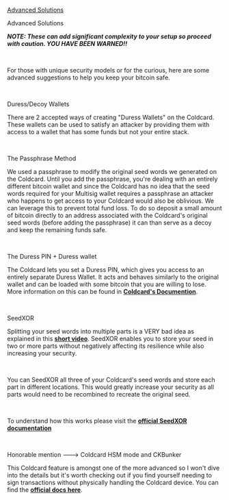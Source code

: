 [Advanced Solutions](#advanced-solutions)

<p class="text-lg pb-4 font-semibold">Advanced Solutions</p>

***NOTE: These can add significant complexity to your setup so proceed with caution. YOU HAVE BEEN WARNED!!*** 

<br>

For those with unique security models or for the curious, here are some advanced suggestions to help you keep your bitcoin safe.

<br>

<p class="text-lg pb-4 font-semibold">Duress/Decoy Wallets</p>

There are 2 accepted ways of creating "Duress Wallets" on the Coldcard. These wallets can be used to
satisfy an attacker by providing them with access to a wallet that has some funds but not 
your entire stack. 

<br>

<p class="text-lg pb-2 font-semibold">The Passphrase Method</p>

We used a passphrase to modify the original seed words we generated on the Coldcard.
Until you add the passphrase, you're dealing with an entirely different bitcoin wallet
and since the Coldcard has no idea that the seed words required for your Multisig wallet requires a passphrase
an attacker who happens to get access to your Coldcard would also be oblivious. We can leverage this 
to prevent total fund loss. To do so deposit a small amount of bitcoin directly to an address 
associated with the Coldcard's original seed words (before adding the passphrase) 
it can than serve as a decoy and keep the remaining funds safe.

<br>

<p class="text-lg pb-2 font-semibold">The Duress PIN + Duress wallet</p>

The Coldcard lets you set a Duress PIN, which gives you access to an entirely separate Duress Wallet.
It acts and behaves similarly to the original wallet and can be loaded with some bitcoin that you
are willing to lose. More information on this can be found in **<a class="text-[#8cb4ff] underline-offset-auto" href="https://coldcard.com/docs/settings/#duress-pin">Coldcard's Documention<a>**.

<br>

<p class="text-lg pb-2 font-semibold">SeedXOR</p>

Splitting your seed words into multiple parts is a VERY bad idea as explained in this **<a class="text-[#8cb4ff] underline-offset-auto" href="https://www.youtube.com/watch?v=p5nSibpfHYE&t=3s">short video<a>**.
 SeedXOR enables you to store your seed in two or more parts without negatively affecting its resilience while also increasing your security. 

<br>

You can SeedXOR all three of your Coldcard's seed words and store each part in different locations. This would greatly increase your security
as all parts would need to be recombined to recreate the original seed.

<br>

To understand how this works please visit the **<a class="text-[#8cb4ff] underline-offset-auto" href="https://seedxor.com/">official SeedXOR documentation<a>**

<br>

<p class="text-lg pb-2 font-semibold">Honorable mention ---> Coldcard HSM mode and CKBunker</p>

This Coldcard feature is amongst one of the more advanced so I won't dive into the details but it's worth checking out
if you find yourself needing to sign transactions without physically handling the Coldcard device. You can find the
**<a class="text-[#8cb4ff] underline-offset-auto" href="https://coldcard.com/docs/hsm/">official docs here<a>**.





